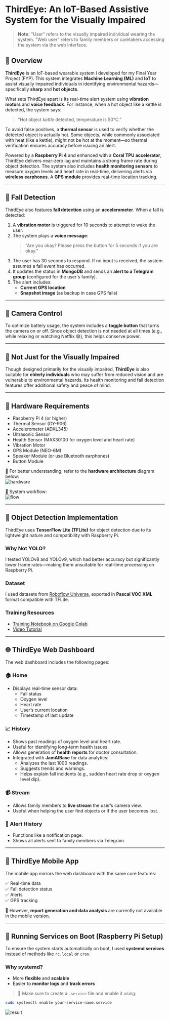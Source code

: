 # ThirdEye: An IoT-Based Assistive System for the Visually Impaired

> **Note:** "User" refers to the visually impaired individual wearing the system. "Web user" refers to family members or caretakers accessing the system via the web interface.

## 🧠 Overview

**ThirdEye** is an IoT-based wearable system I developed for my Final Year Project (FYP). This system integrates **Machine Learning (ML)** and **IoT** to assist visually impaired individuals in identifying environmental hazards—specifically **sharp** and **hot objects**.

What sets ThirdEye apart is its real-time alert system using **vibration motors** and **voice feedback**. For instance, when a hot object like a kettle is detected, the system says:

> “Hot object *kettle* detected, temperature is 50°C.”

To avoid false positives, a **thermal sensor** is used to verify whether the detected object is actually hot. Some objects, while commonly associated with heat (like a kettle), might not be hot at the moment—so thermal verification ensures accuracy before issuing an alert.

Powered by a **Raspberry Pi 4** and enhanced with a **Coral TPU accelerator**, ThirdEye delivers near-zero lag and maintains a strong frame rate during object detection. The system also includes **health monitoring sensors** to measure oxygen levels and heart rate in real-time, delivering alerts via **wireless earphones**. A **GPS module** provides real-time location tracking.

---

## 🚨 Fall Detection

ThirdEye also features **fall detection** using an **accelerometer**. When a fall is detected:

1. A **vibration motor** is triggered for 10 seconds to attempt to wake the user.
2. The system plays a **voice message**:  
   > “Are you okay? Please press the button for 5 seconds if you are okay.”
3. The user has 30 seconds to respond. If no input is received, the system assumes a fall event has occurred.
4. It updates the status in **MongoDB** and sends an **alert to a Telegram group** (configured for the user's family).
5. The alert includes:
   - **Current GPS location**
   - **Snapshot image** (as backup in case GPS fails)

---

## 🎥 Camera Control

To optimize battery usage, the system includes a **toggle button** that turns the camera on or off. Since object detection is not needed at all times (e.g., while relaxing or watching Netflix 😄), this helps conserve power.

---

## 👵 Not Just for the Visually Impaired

Though designed primarily for the visually impaired, **ThirdEye** is also suitable for **elderly individuals** who may suffer from reduced vision and are vulnerable to environmental hazards. Its health monitoring and fall detection features offer additional safety and peace of mind.

---

## 🧰 Hardware Requirements

- Raspberry Pi 4 (or higher)
- Thermal Sensor (GY-906)
- Accelerometer (ADXL345)
- Ultrasonic Sensor
- Health Sensor (MAX30100 for oxygen level and heart rate)
- Vibration Motor
- GPS Module (NEO-6M)
- Speaker Module (or use Bluetooth earphones)
- Button Module

🔧 For better understanding, refer to the **hardware architecture** diagram below:  
![hardware](./hardware.jpg)

🧭 System workflow:  
![flow](./flow.jpg)

---

## 🤖 Object Detection Implementation

ThirdEye uses **TensorFlow Lite (TFLite)** for object detection due to its lightweight nature and compatibility with Raspberry Pi.

### Why Not YOLO?

I tested YOLOv8 and YOLOv9, which had better accuracy but significantly lower frame rates—making them unsuitable for real-time processing on Raspberry Pi.

### Dataset

I used datasets from [Roboflow Universe](https://universe.roboflow.com/), exported in **Pascal VOC XML** format compatible with TFLite.

### Training Resources

- [Training Notebook on Google Colab](https://colab.research.google.com/github/EdjeElectronics/TensorFlow-Lite-Object-Detection-on-Android-and-Raspberry-Pi/blob/master/Train_TFLite2_Object_Detction_Model.ipynb)
- [Video Tutorial](https://www.youtube.com/watch?v=XZ7FYAMCc4M)

---

## 🌐 ThirdEye Web Dashboard

The web dashboard includes the following pages:

### 🏠 Home

- Displays real-time sensor data:
  - Fall status
  - Oxygen level
  - Heart rate
  - User’s current location
  - Timestamp of last update

### 📈 History

- Shows past readings of oxygen level and heart rate.
- Useful for identifying long-term health issues.
- Allows generation of **health reports** for doctor consultation.
- Integrated with **JamAIBase** for data analytics:
  - Analyzes the last 1000 readings.
  - Suggests trends and warnings.
  - Helps explain fall incidents (e.g., sudden heart rate drop or oxygen level dip).

### 📹 Stream

- Allows family members to **live stream** the user’s camera view.
- Useful when helping the user find objects or if the user becomes lost.

### 🔔 Alert History

- Functions like a notification page.
- Shows all alerts sent to family members via Telegram.

---

## 📱 ThirdEye Mobile App

The mobile app mirrors the web dashboard with the same core features:

✅ Real-time data  
✅ Fall detection status  
✅ Alerts  
✅ GPS tracking  

🔻 However, **report generation and data analysis** are currently not available in the mobile version.

---

## 🔄 Running Services on Boot (Raspberry Pi Setup)

To ensure the system starts automatically on boot, I used **systemd services** instead of methods like `rc.local` or `cron`.

### Why systemd?

- More **flexible** and **scalable**
- Easier to **monitor logs** and **track errors**

> 📌 Make sure to create a `.service` file and enable it using:
```bash
sudo systemctl enable your-service-name.service
```

![result](./result.jpg)

